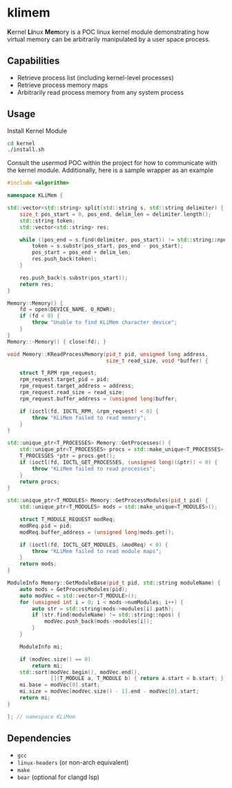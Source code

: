 # klimem

**K**ernel **Li**nux **Mem**ory is a POC linux kernel module demonstrating how virtual memory can be arbitrarily manipulated by a user space process.

## Capabilities
- Retrieve process list (including kernel-level processes)
- Retrieve process memory maps
- Arbitrarily read process memory from any system process

## Usage

Install Kernel Module
```bash
cd kernel
./install.sh
```

Consult the usermod POC within the project for how to communicate with the kernel module. Additionally, here is a sample wrapper as an example
```cpp
#include <algorithm>

namespace KLiMem {

std::vector<std::string> split(std::string s, std::string delimiter) {
    size_t pos_start = 0, pos_end, delim_len = delimiter.length();
    std::string token;
    std::vector<std::string> res;

    while ((pos_end = s.find(delimiter, pos_start)) != std::string::npos) {
        token = s.substr(pos_start, pos_end - pos_start);
        pos_start = pos_end + delim_len;
        res.push_back(token);
    }

    res.push_back(s.substr(pos_start));
    return res;
}

Memory::Memory() {
    fd = open(DEVICE_NAME, O_RDWR);
    if (fd < 0) {
        throw "Unable to find KLiMem character device";
    }
}
Memory::~Memory() { close(fd); }

void Memory::KReadProcessMemory(pid_t pid, unsigned long address,
                                size_t read_size, void *buffer) {

    struct T_RPM rpm_request;
    rpm_request.target_pid = pid;
    rpm_request.target_address = address;
    rpm_request.read_size = read_size;
    rpm_request.buffer_address = (unsigned long)buffer;

    if (ioctl(fd, IOCTL_RPM, &rpm_request) < 0) {
        throw "KLiMem failed to read memory";
    }
}

std::unique_ptr<T_PROCESSES> Memory::GetProcesses() {
    std::unique_ptr<T_PROCESSES> procs = std::make_unique<T_PROCESSES>();
    T_PROCESSES *ptr = procs.get();
    if (ioctl(fd, IOCTL_GET_PROCESSES, (unsigned long)(&ptr)) < 0) {
        throw "KLiMem failed to read processes";
    }
    return procs;
}

std::unique_ptr<T_MODULES> Memory::GetProcessModules(pid_t pid) {
    std::unique_ptr<T_MODULES> mods = std::make_unique<T_MODULES>();

    struct T_MODULE_REQUEST modReq;
    modReq.pid = pid;
    modReq.buffer_address = (unsigned long)mods.get();

    if (ioctl(fd, IOCTL_GET_MODULES, &modReq) < 0) {
        throw "KLiMem failed to read module maps";
    }
    return mods;
}

ModuleInfo Memory::GetModuleBase(pid_t pid, std::string moduleName) {
    auto mods = GetProcessModules(pid);
    auto modVec = std::vector<T_MODULE>();
    for (unsigned int i = 0; i < mods->numModules; i++) {
        auto str = std::string(mods->modules[i].path);
        if (str.find(moduleName) != std::string::npos) {
            modVec.push_back(mods->modules[i]);
        }
    }

    ModuleInfo mi;

    if (modVec.size() == 0)
        return mi;
    std::sort(modVec.begin(), modVec.end(),
              [](T_MODULE a, T_MODULE b) { return a.start < b.start; });
    mi.base = modVec[0].start;
    mi.size = modVec[modVec.size() - 1].end - modVec[0].start;
    return mi;
}

}; // namespace KLiMem
```


## Dependencies
- `gcc`
- `linux-headers` (or non-arch equivalent)
- `make`
- `bear` (optional for clangd lsp)
